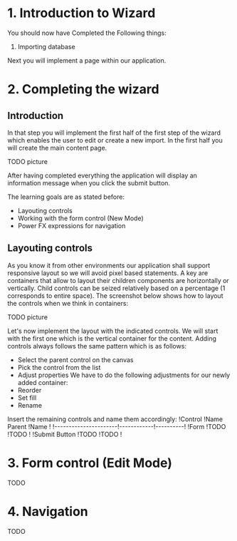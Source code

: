 # 1. Introduction to Wizard

You should now have Completed the Following things:

1. Importing database

Next you will implement a page within our application.

# 2. Completing the wizard

## Introduction

In that step you will implement the first half of the first step of the wizard which enables the user to edit or create a new import. In the first half you will create the main content page. 

TODO picture

After having completed everything the application will display an information message when you click the submit button.

The learning goals are as stated before:
* Layouting controls
* Working with the form control (New Mode)
* Power FX expressions for navigation

## Layouting controls

As you know it from other environments our application shall support responsive layout so we will avoid pixel based statements. A key are containers that allow to layout their children components are horizontally or vertically. Child controls can be seized relatively based on a percentage (1 corresponds to entire space). The screenshot below shows how to layout the controls when we think in containers:

TODO picture

Let's now implement the layout with the indicated controls. We will start with the first one which is the vertical container for the content. Adding controls always follows the same pattern which is as follows:
* Select the parent control on the canvas
* Pick the control from the list
* Adjust properties
We have to do the following adjustments for our newly added container:
* Reorder
* Set fill
* Rename

Insert the remaining controls and name them accordingly:
!Control               !Name Parent !Name      !
!----------------------!------------!----------!
!Form                  !TODO        !TODO      !
!Submit Button         !TODO        !TODO      !

# 3. Form control (Edit Mode)

TODO

# 4. Navigation

TODO
